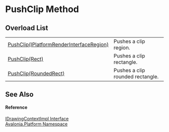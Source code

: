 # PushClip Method


## Overload List
<table>
<tr>
<td><a href="M_Avalonia_Platform_IDrawingContextImpl_PushClip">PushClip(IPlatformRenderInterfaceRegion)</a></td>
<td>Pushes a clip region.</td>
</tr>
<tr>
<td><a href="M_Avalonia_Platform_IDrawingContextImpl_PushClip_1">PushClip(Rect)</a></td>
<td>Pushes a clip rectangle.</td>
</tr>
<tr>
<td><a href="M_Avalonia_Platform_IDrawingContextImpl_PushClip_2">PushClip(RoundedRect)</a></td>
<td>Pushes a clip rounded rectangle.</td>
</tr>
</table>

## See Also


#### Reference
<a href="T_Avalonia_Platform_IDrawingContextImpl">IDrawingContextImpl Interface</a>  
<a href="N_Avalonia_Platform">Avalonia.Platform Namespace</a>  
